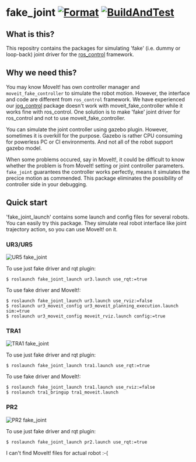 # fake_joint [![Format](https://github.com/JafarAbdi/fake_joint/actions/workflows/format.yml/badge.svg?branch=release_to_melodic)](https://github.com/JafarAbdi/fake_joint/actions/workflows/format.yml?branch=release_to_melodic) [![BuildAndTest](https://github.com/JafarAbdi/fake_joint/actions/workflows/industrial_ci_action.yml/badge.svg?branch=release_to_melodic)](https://github.com/JafarAbdi/fake_joint/actions/workflows/industrial_ci_action.yml?branch=release_to_melodic)

## What is this?

This repositry contains the packages for simulating 'fake' (i.e. dummy
or loop-back) joint driver for the
[ros_control](https://github.com/ros-controls/ros_control) framework.

## Why we need this?

You may know MoveIt! has own controller manager and
`moveit_fake_controller` to simulate the robot motion. However, the
interface and code are different from `ros_control` framework. We have
experienced our [jog_control](https://github.com/tork-a/jog_control)
package doesn't work with moveit_fake_controller while it works fine
with ros_control. One solution is to make 'fake' joint driver for
ros_control and not to use moveit_fake_controller.

You can simulate the joint controller using gazebo plugin. However,
sometimes it is overkill for the purpose. Gazebo is rather CPU
consuming for powerless PC or CI environments. And not all of the
robot support gazebo model.

When some problems occured, say in MoveIt!, it could be difficult to
know whether the problem is from MoveIt! setting or joint controller
parameters. `fake_joint` guarantees the controller works perfectly,
means it simulates the precice motion as commended. This package
eliminates the possibility of controller side in your debugging.

## Quick start

'fake_joint_launch' contains some launch and config files for several
robots. You can easily try this package. They simulate real robot
interface like joint trajectory action, so you can use MoveIt! on it.

### UR3/UR5

![UR5 fake_joint](image/ur5_fake.png)

To use just fake driver and rqt plugin:

```
$ roslaunch fake_joint_launch ur3.launch use_rqt:=true
```

To use fake driver and MoveIt!:

```
$ roslaunch fake_joint_launch ur3.launch use_rviz:=false
$ roslaunch ur3_moveit_config ur3_moveit_planning_execution.launch sim:=true
$ roslaunch ur3_moveit_config moveit_rviz.launch config:=true
```

### TRA1

![TRA1 fake_joint](image/tra1_fake.png)

To use just fake driver and rqt plugin:

```
$ roslaunch fake_joint_launch tra1.launch use_rqt:=true
```

To use fake driver and MoveIt!:

```
$ roslaunch fake_joint_launch tra1.launch use_rviz:=false
$ roslaunch tra1_bringup tra1_moveit.launch
```

### PR2

![PR2 fake_joint](image/pr2_fake.png)

To use just fake driver and rqt plugin:

```
$ roslaunch fake_joint_launch pr2.launch use_rqt:=true
```

I can't find MoveIt! files for actual robot :-(
